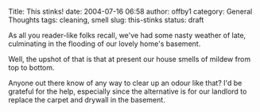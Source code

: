 Title: This stinks!
date: 2004-07-16 06:58
author: offby1
category: General Thoughts
tags: cleaning, smell
slug: this-stinks
status: draft

As all you reader-like folks recall, we've had some nasty weather of late, culminating in the flooding of our lovely home's basement.

Well, the upshot of that is that at present our house smells of mildew from top to bottom.

Anyone out there know of any way to clear up an odour like that? I'd be grateful for the help, especially since the alternative is for our landlord to replace the carpet and drywall in the basement.
